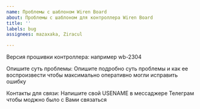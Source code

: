 ```yaml
---
name: Проблемы с шаблоном Wiren Board
about: Проблемы с шаблоном для контроллера Wiren Board
title: ''
labels: bug
assignees: mazaxaka, Ziracul

---
```


Версия прошивки контроллера: например wb-2304

Опишите суть проблемы: Опишите подробно суть проблемы и как ее воспроизвести чтобы максимально оперативно могли исправить ошибку


Контакты для связи: Напишите свой USENAME в мессаджере Телеграм чтобы моджно было с Вами связаться
